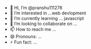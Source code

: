 - 👋 Hi, I’m @pranshu111278
- 👀 I’m interested in ...web devlopment
- 🌱 I’m currently learning ... javascript
- 💞️ I’m looking to collaborate on ...
- 📫 How to reach me ...
- 😄 Pronouns: ...
- ⚡ Fun fact: ...

<!---
pranshu111278/pranshu111278 is a ✨ special ✨ repository because its `README.md` (this file) appears on your GitHub profile.
You can click the Preview link to take a look at your changes.
--->
